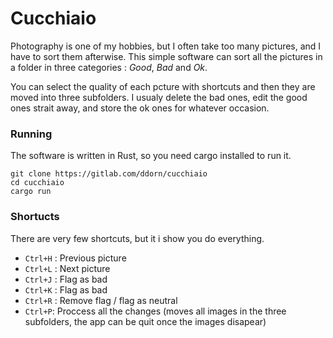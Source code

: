 # Cucchiaio

Photography is one of my hobbies, but I often take too many pictures, and I have to sort them afterwise.
This simple software can sort all the pictures in a folder in three categories : *Good*, *Bad* and *Ok*.

You can select the quality of each pcture with shortcuts and then they are moved into three subfolders.
I usualy delete the bad ones, edit the good ones strait away, and store the ok ones for whatever occasion.

### Running

The software is written in Rust, so you need cargo installed to run it.

	git clone https://gitlab.com/ddorn/cucchiaio
	cd cucchiaio
	cargo run

### Shortucts

There are very few shortcuts, but it i show you do everything.
 - `Ctrl+H` : Previous picture
 - `Ctrl+L` : Next picture
 - `Ctrl+J` : Flag as bad
 - `Ctrl+K` : Flag as bad
 - `Ctrl+R` : Remove flag / flag as neutral
 - `Ctrl+P`: Proccess all the changes (moves all images in the three subfolders, the app can be quit once the images disapear)

